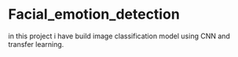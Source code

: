 # Facial_emotion_detection
in this project i have build image classification model using CNN and transfer learning. 
